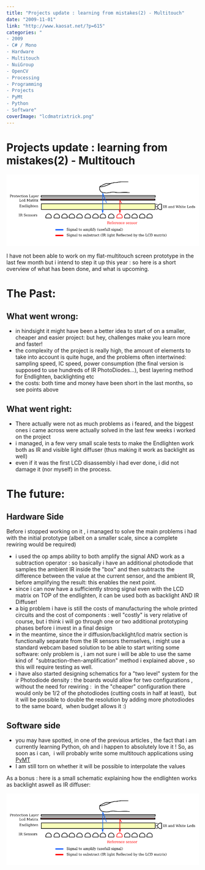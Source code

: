 ```yaml
---
title: "Projects update : learning from mistakes(2) - Multitouch"
date: "2009-11-01"
link: "http://www.kaosat.net/?p=615"
categories: "
- 2009
- C# / Mono
- Hardware
- Multitouch
- NuiGroup
- OpenCV
- Processing
- Programming
- Projects
- PyMt
- Python
- Software"
coverImage: "lcdmatrixtrick.png"
---
```




# Projects update : learning from mistakes(2) - Multitouch 

[![lcdmatrixtrick](./assets/lcdmatrixtrick.png "lcdmatrixtrick")](./assets/lcdmatrixtrick.png)

I have not been able to work on my flat-multitouch screen prototype in the last few month but i intend to step it up this year : so here is a short overview of what has been done, and what is upcoming.

# The Past:

## What went wrong:

- in hindsight it might have been a better idea to start of on a smaller, cheaper and easier project: but hey, challenges make you learn more and faster!
- the complexity of the project is really high, the amount of elements to take into account is quite huge, and the problems often intertwined: sampling speed, IC speed, power consumption (the final version is supposed to use hundreds of IR PhotoDiodes...), best layering method for Endlighten, backlighting etc
- the costs: both time and money have been short in the last months, so see points above

## What went right:

- There actually were not as much problems as i feared, and the biggest ones i came across were actually solved in the last few weeks i worked on the project
- i managed, in a few very small scale tests to make the Endlighten work both as IR and visible light diffuser (thus making it work as backlight as well)
- even if it was the first LCD disassembly i had ever done, i did not damage it (nor myself) in the process.

# The future:

## Hardware Side

Before i stopped working on it , i managed to solve the main problems i had with the initial prototype (albeit on a smaller scale, since a complete rewiring would be required)

- i used the op amps ability to both amplify the signal AND work as a subtraction operator : so basically i have an additional photodiode that samples the ambient IR inside the "box" and then subtracts the difference between the value at the current sensor, and the ambient IR, before amplifying the result: this enables the next point.
- since i can now have a sufficiently strong signal even with the LCD matrix on TOP of the endlighten, it can be used both as backlight AND IR Diffuser!
- a big problem i have is still the costs of manufacturing the whole printed circuits and the cost of components : well "costly" is very relative of course, but i think i will go through one or two additional prototyping phases before i invest in a final design
- in the meantime, since the ir diffusion/backlight/lcd matrix section is functionally separate from the IR sensors themselves, i might use a standard webcam based solution to be able to start writing some software: only problem is , i am not sure i will be able to use the same kind of  "subtraction-then-amplification" method i explained above , so this will require testing as well.
- i have also started designing schematics for a "two level" system for the ir Photodiode density : the boards would allow for two configurations , without the need for rewiring :  in the "cheaper" configuration there would only be 1/2 of the photodiodes (cutting costs in half at least),  but it will be possible to double the resolution by adding more photodiodes to the same board,  when budget allows it :)

## Software side

- you may have spotted, in one of the previous articles , the fact that i am currently learning Python, oh and i happen to absolutely love it ! So, as soon as i can,  i will probably write some multitouch applications using [PyMT](http://pymt.txzone.net/)
- I am still torn on whether it will be possible to interpolate the values

As a bonus : here is a small schematic explaining how the endlighten works as backlight aswell as IR diffuser:

[![lcdmatrixtrick](./assets/lcdmatrixtrick.png "lcdmatrixtrick")](./assets/lcdmatrixtrick.png)
